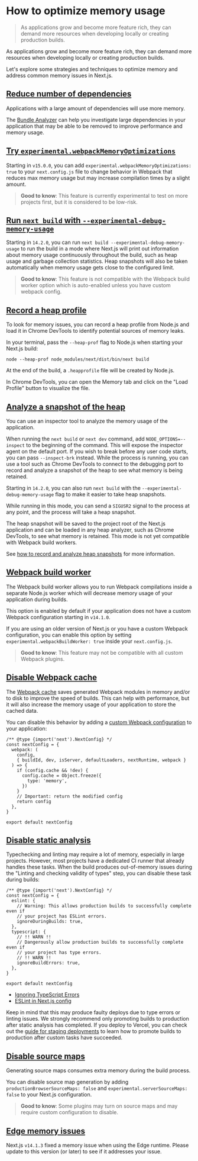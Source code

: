 # How to optimize memory usage

> As applications grow and become more feature rich, they can demand more resources when developing locally or creating production builds.



As applications grow and become more feature rich, they can demand more resources when developing locally or creating production builds.

Let's explore some strategies and techniques to optimize memory and address common memory issues in Next.js.

## [Reduce number of dependencies](#reduce-number-of-dependencies)

Applications with a large amount of dependencies will use more memory.

The [Bundle Analyzer](/docs/app/guides/package-bundling) can help you investigate large dependencies in your application that may be able to be removed to improve performance and memory usage.

## [Try `experimental.webpackMemoryOptimizations`](#try-experimentalwebpackmemoryoptimizations)

Starting in `v15.0.0`, you can add `experimental.webpackMemoryOptimizations: true` to your `next.config.js` file to change behavior in Webpack that reduces max memory usage but may increase compilation times by a slight amount.

> **Good to know**: This feature is currently experimental to test on more projects first, but it is considered to be low-risk.

## [Run `next build` with `--experimental-debug-memory-usage`](#run-next-build-with---experimental-debug-memory-usage)

Starting in `14.2.0`, you can run `next build --experimental-debug-memory-usage` to run the build in a mode where Next.js will print out information about memory usage continuously throughout the build, such as heap usage and garbage collection statistics. Heap snapshots will also be taken automatically when memory usage gets close to the configured limit.

> **Good to know**: This feature is not compatible with the Webpack build worker option which is auto-enabled unless you have custom webpack config.

## [Record a heap profile](#record-a-heap-profile)

To look for memory issues, you can record a heap profile from Node.js and load it in Chrome DevTools to identify potential sources of memory leaks.

In your terminal, pass the `--heap-prof` flag to Node.js when starting your Next.js build:

    node --heap-prof node_modules/next/dist/bin/next build

At the end of the build, a `.heapprofile` file will be created by Node.js.

In Chrome DevTools, you can open the Memory tab and click on the "Load Profile" button to visualize the file.

## [Analyze a snapshot of the heap](#analyze-a-snapshot-of-the-heap)

You can use an inspector tool to analyze the memory usage of the application.

When running the `next build` or `next dev` command, add `NODE_OPTIONS=--inspect` to the beginning of the command. This will expose the inspector agent on the default port. If you wish to break before any user code starts, you can pass `--inspect-brk` instead. While the process is running, you can use a tool such as Chrome DevTools to connect to the debugging port to record and analyze a snapshot of the heap to see what memory is being retained.

Starting in `14.2.0`, you can also run `next build` with the `--experimental-debug-memory-usage` flag to make it easier to take heap snapshots.

While running in this mode, you can send a `SIGUSR2` signal to the process at any point, and the process will take a heap snapshot.

The heap snapshot will be saved to the project root of the Next.js application and can be loaded in any heap analyzer, such as Chrome DevTools, to see what memory is retained. This mode is not yet compatible with Webpack build workers.

See [how to record and analyze heap snapshots](https://developer.chrome.com/docs/devtools/memory-problems/heap-snapshots) for more information.

## [Webpack build worker](#webpack-build-worker)

The Webpack build worker allows you to run Webpack compilations inside a separate Node.js worker which will decrease memory usage of your application during builds.

This option is enabled by default if your application does not have a custom Webpack configuration starting in `v14.1.0`.

If you are using an older version of Next.js or you have a custom Webpack configuration, you can enable this option by setting `experimental.webpackBuildWorker: true` inside your `next.config.js`.

> **Good to know**: This feature may not be compatible with all custom Webpack plugins.

## [Disable Webpack cache](#disable-webpack-cache)

The [Webpack cache](https://webpack.js.org/configuration/cache/) saves generated Webpack modules in memory and/or to disk to improve the speed of builds. This can help with performance, but it will also increase the memory usage of your application to store the cached data.

You can disable this behavior by adding a [custom Webpack configuration](/docs/app/api-reference/config/next-config-js/webpack) to your application:

    /** @type {import('next').NextConfig} */
    const nextConfig = {
      webpack: (
        config,
        { buildId, dev, isServer, defaultLoaders, nextRuntime, webpack }
      ) => {
        if (config.cache && !dev) {
          config.cache = Object.freeze({
            type: 'memory',
          })
        }
        // Important: return the modified config
        return config
      },
    }
     
    export default nextConfig

## [Disable static analysis](#disable-static-analysis)

Typechecking and linting may require a lot of memory, especially in large projects. However, most projects have a dedicated CI runner that already handles these tasks. When the build produces out-of-memory issues during the "Linting and checking validity of types" step, you can disable these task during builds:

    /** @type {import('next').NextConfig} */
    const nextConfig = {
      eslint: {
        // Warning: This allows production builds to successfully complete even if
        // your project has ESLint errors.
        ignoreDuringBuilds: true,
      },
      typescript: {
        // !! WARN !!
        // Dangerously allow production builds to successfully complete even if
        // your project has type errors.
        // !! WARN !!
        ignoreBuildErrors: true,
      },
    }
     
    export default nextConfig

*   [Ignoring TypeScript Errors](about:/docs/app/api-reference/config/typescript#disabling-typescript-errors-in-production)
*   [ESLint in Next.js config](/docs/pages/api-reference/config/next-config-js/eslint)

Keep in mind that this may produce faulty deploys due to type errors or linting issues. We strongly recommend only promoting builds to production after static analysis has completed. If you deploy to Vercel, you can check out the [guide for staging deployments](https://vercel.com/docs/deployments/managing-deployments#staging-and-promoting-a-production-deployment) to learn how to promote builds to production after custom tasks have succeeded.

## [Disable source maps](#disable-source-maps)

Generating source maps consumes extra memory during the build process.

You can disable source map generation by adding `productionBrowserSourceMaps: false` and `experimental.serverSourceMaps: false` to your Next.js configuration.

> **Good to know**: Some plugins may turn on source maps and may require custom configuration to disable.

## [Edge memory issues](#edge-memory-issues)

Next.js `v14.1.3` fixed a memory issue when using the Edge runtime. Please update to this version (or later) to see if it addresses your issue.
